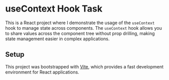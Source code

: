 # useContext Hook Task

This is a React project where I demonstrate the usage of the `useContext` hook to manage state across components. The `useContext` hook allows you to share values across the component tree without prop drilling, making state management easier in complex applications.

## Setup

This project was bootstrapped with [Vite](https://vitejs.dev/), which provides a fast development environment for React applications.

